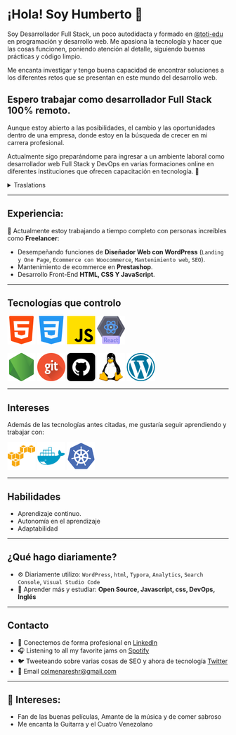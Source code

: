# ¡Hola! Soy Humberto 👋

Soy Desarrollador Full Stack, un poco autodidacta y formado en [@toti-edu](https://github.com/toti-edu) en programación y desarrollo web. Me apasiona la tecnología y hacer que las cosas funcionen, poniendo atención al detalle, siguiendo buenas prácticas y código limpio. 

Me encanta investigar y tengo buena capacidad de encontrar soluciones a los diferentes retos que se presentan en este mundo del desarrollo web. 
  
## Espero trabajar como desarrollador Full Stack 100% remoto.
Aunque estoy abierto a las posibilidades, el cambio y las oportunidades dentro de una empresa, donde estoy en la búsqueda de crecer en mi carrera profesional. 

Actualmente sigo preparándome para ingresar a un ambiente laboral como desarrollador web Full Stack y DevOps en varias formaciones online en diferentes instituciones que ofrecen capacitación en tecnología. 🙌


<details>
<summary>Traslations</summary>

- [Português Brasileiro](./translations/README-pt.md)
- [English](./translations/README-en.md)

</details>
<hr>

## Experiencia: 
🏢 Actualmente estoy trabajando a tiempo completo con personas increíbles como **Freelancer**:
- Desempeñando funciones de **Diseñador Web con WordPress** (`Landing y One Page`, `Ecommerce con Woocommerce`, `Mantenimiento web`, `SEO`).
- Mantenimiento de ecommerce en **Prestashop**.
- Desarrollo Front-End **HTML, CSS Y JavaScript**.

<hr>

## Tecnologías que controlo

![html](./assets/html-5.png) ![css](./assets/css-3.png) ![javascript](./assets/js.png) ![React](./assets/react.png) <br><br> ![node](./assets/node-js.png) ![Git](./assets/git.png) ![Github](./assets/github.png) ![Linux](./assets/linux.png) ![Wordpress](./assets/wordpress.png)
<hr>

## Intereses
Además de las tecnologías antes citadas, me gustaría seguir aprendiendo y trabajar con: 

<img src="./assets/amazonwebservices-original.svg" width= 64px alt="AWS"> <img src="./assets/docker-plain.svg" width= 64px> <img src="./assets/kubernetes-plain.svg" width= 64px>  
<hr>

## Habilidades 
- Aprendizaje continuo. 
- Autonomía en el aprendizaje
- Adaptabilidad

<hr>

## ¿Qué hago diariamente?
- ⚙️ Diariamente utilizo: `WordPress`, `html`, `Typora`, `Analytics`, `Search Console`, `Visual Studio Code`
- 🌱 Aprender más y estudiar: **Open Source, Javascript, css, DevOps, Inglés**
<hr>

## Contacto
- 💼 Conectemos de forma profesional en <a href="https://www.linkedin.com/in/humbertocolmenares/">LinkedIn</a>
- 🎧 Listening to all my favorite jams on <a href="https://open.spotify.com/user/millyfeet">Spotify</a>
- 🐦 Tweeteando sobre varias cosas de SEO y ahora de tecnología <a href="https://twitter.com/colmenareshr/">Twitter</a>
- 📨 Email <a href="mailto:colmenareshr@gmail.com">colmenareshr@gmail.com</a>
<hr>

## 💜 Intereses:

- Fan de las buenas películas, Amante de la música y de comer sabroso
- Me encanta la Guitarra y el Cuatro Venezolano



